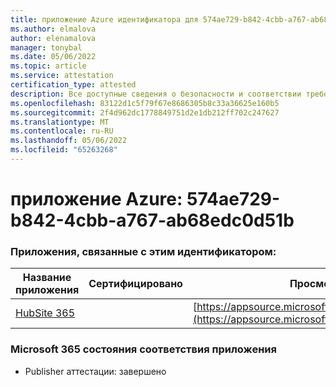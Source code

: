 ```yaml
---
title: приложение Azure идентификатора для 574ae729-b842-4cbb-a767-ab68edc0d51b
ms.author: elmalova
author: elenamalova
manager: tonybal
ms.date: 05/06/2022
ms.topic: article
ms.service: attestation
certification_type: attested
description: Все доступные сведения о безопасности и соответствии требованиям для 574ae729-b842-4cbb-a767-ab68edc0d51b.
ms.openlocfilehash: 83122d1c5f79f67e8686305b8c33a36625e160b5
ms.sourcegitcommit: 2f4d962dc1778849751d2e1db212ff702c247627
ms.translationtype: MT
ms.contentlocale: ru-RU
ms.lasthandoff: 05/06/2022
ms.locfileid: "65263268"
---
```

# <a name="azure-app-id-574ae729-b842-4cbb-a767-ab68edc0d51b"></a>приложение Azure: 574ae729-b842-4cbb-a767-ab68edc0d51b


### <a name="apps-associated-with-this-id"></a>Приложения, связанные с этим идентификатором:
| **Название приложения** | **Сертифицировано** | **Просмотр в AppSource** |
|--------------|---------------|-----------------------|
| [HubSite 365](../forward/WA200003704.md) |  | [https://appsource.microsoft.com/product/office/WA200003704](https://appsource.microsoft.com/product/office/WA200003704) |

### <a name="microsoft-365-app-compliance-status"></a>Microsoft 365 состояния соответствия приложения
- Publisher аттестации: завершено
